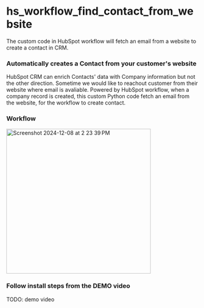 # hs_workflow_find_contact_from_website
The custom code in HubSpot workflow will fetch an email from a website to create a contact in CRM.

### Automatically creates a Contact from your customer's website
HubSpot CRM can enrich Contacts' data with Company information but not the other direction. Sometime we would like to reachout customer from their website where email is avaliable.
Powered by HubSpot workflow, when a company record is created, this custom Python code fetch an email from the website, for the workflow to create contact.

### Workflow
<img width="379" alt="Screenshot 2024-12-08 at 2 23 39 PM" src="https://github.com/user-attachments/assets/660242f3-5187-4c41-af53-2a6b9268512c">

### Follow install steps from the DEMO video
TODO: demo video

